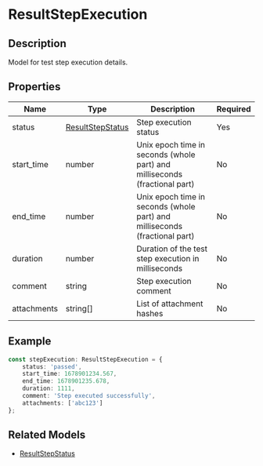 # ResultStepExecution

## Description

Model for test step execution details.

## Properties

| Name | Type | Description | Required |
|------|------|-------------|----------|
| status | [ResultStepStatus](ResultStepStatus.md) | Step execution status | Yes |
| start_time | number | Unix epoch time in seconds (whole part) and milliseconds (fractional part) | No |
| end_time | number | Unix epoch time in seconds (whole part) and milliseconds (fractional part) | No |
| duration | number | Duration of the test step execution in milliseconds | No |
| comment | string | Step execution comment | No |
| attachments | string[] | List of attachment hashes | No |

## Example

```typescript
const stepExecution: ResultStepExecution = {
    status: 'passed',
    start_time: 1678901234.567,
    end_time: 1678901235.678,
    duration: 1111,
    comment: 'Step executed successfully',
    attachments: ['abc123']
};
```

## Related Models

- [ResultStepStatus](ResultStepStatus.md)
